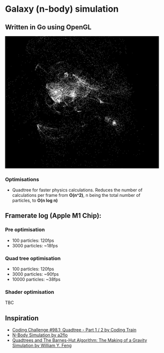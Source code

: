 # Galaxy (n-body) simulation
## Written in Go using OpenGL

![alt text](<screenshot.png>)



### Optimisations
- Quadtree for faster physics calculations. Reduces the number of calculations per frame from **O(n^2)**, n being the total number of particles, to **O(n log n)**


## Framerate log (Apple M1 Chip):
### Pre optimisation
- 100 particles: 120fps
- 3000 particles: ~18fps
### Quad tree optimisation
- 100 particles: 120fps
- 3000 particles: ~90fps
- 10000 particles: ~38fps
### Shader optimisation
TBC



## Inspiration
- [Coding Challenge #98.1: Quadtree - Part 1 / 2 by Coding Train](https://youtu.be/OJxEcs0w_kE?si=41RXxOhwx0NRP2C0)
- [N-Body Simulation by a2flo](https://youtu.be/DoLe1c-eokI?si=aGGQCvkAPzL-Xjbu)
- [Quadtrees and The Barnes-Hut Algorithm: The Making of a Gravity Simulation by William Y. Feng](https://www.youtube.com/watch?v=tOlKLJ4WmSE)
